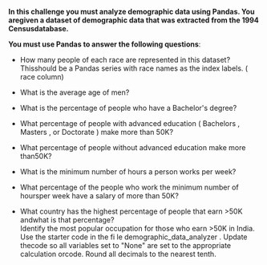 **In this challenge you must analyze demographic data using Pandas. You aregiven a dataset of demographic data that was extracted from the 1994 Censusdatabase.**

__You must use Pandas to answer the following questions__:

- How many people of each race are represented in this dataset? Thisshould be a Pandas series with race names as the index labels. (
race
column)

- What is the average age of men?<br>
- What is the percentage of people who have a Bachelor's degree?<br>
- What percentage of people with advanced education (
Bachelors
,
Masters
, or
Doctorate
) make more than 50K?<br>
- What percentage of people without advanced education make more than50K?<br>
- What is the minimum number of hours a person works per week?<br>
- What percentage of the people who work the minimum number of hoursper week have a salary of more than 50K?<br>
- What country has the highest percentage of people that earn >50K andwhat is that percentage?<br>
Identify the most popular occupation for those who earn >50K in India.
Use the starter code in the fi le
demographic_data_analyzer
. Update thecode so all variables set to "None" are set to the appropriate calculation orcode. Round all decimals to the nearest tenth.
